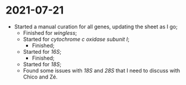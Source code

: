 # 2021-07-21

- Started a manual curation for all genes, updating the sheet as I go;
	- Finished for *wingless*;
	- Started for *cytochrome c oxidase subunit I*;
		- Finished;
	- Started for *16S*;
		- Finished;
	- Started for *18S*;
	- Found some issues with *18S* and *28S* that I need to discuss with Chico and Zé.